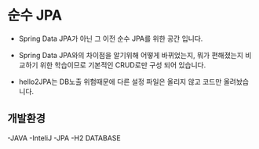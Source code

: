 # 순수 JPA

- Spring Data JPA가 아닌 그 이전 순수 JPA를 위한 공간 입니다.

- Spring Data JPA와의 차이점을 알기위해 어떻게 바뀌었는지, 뭐가 편해졌는지 비교하기 위한 학습이므로 기본적인 CRUD로만 구성 되어 있습니다.

- hello2JPA는 DB노출 위험때문에 다른 설정 파일은 올리지 않고 코드만 올려놨습니다.

## 개발환경
-JAVA
-InteliJ
-JPA
-H2 DATABASE
